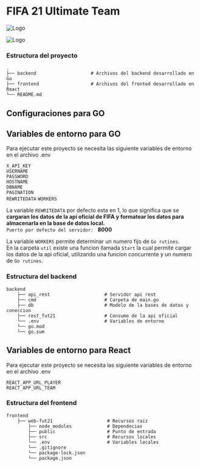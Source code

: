 # FIFA 21 Ultimate Team
![Logo](https://img.shields.io/badge/React-20232A?style=for-the-badge&logo=react&logoColor=61DAFB)

![Logo](https://img.shields.io/badge/Go-00ADD8?style=for-the-badge&logo=go&logoColor=white)

### Estructura del proyecto
    .
    ├── backend                    # Archivos del backend desarrollado en Go
    ├── frontend                   # Archivos del fronted desarrollado en React
    └── README.md
 
## Configuraciones para GO
## Variables de entorno para GO

Para ejecutar este proyecto se necesita las siguiente variables de entorno en el archivo .env

`X_API_KEY`  
`USERNAME`  
`PASSWORD`  
`HOSTNAME`  
`DBNAME`  
`PAGINATION`   
`REWRITEDATA` 
`WORKERS`   

La variable `REWRITEDATA` por defecto esta en 1, lo que significa que se **cargaran los datos de la api oficial de FIFA y formatear los datos para almacenarla en la base de datos local.**  
`Puerto por defecto del servidor: ` **8000**

La variable `WORKERS` permite determinar un numero fijo de `Go rutines`.  
En la carpeta `util` existe una funcion llamada `Start` la cual permite cargar los datos de la api oficial, utilizando una funcion concurrente y un numero de `Go rutines`.

### Estructura del backend
    backend
        ├── api_rest                    # Servidor api rest
        ├── cmd                         # Carpeta de main.go 
        ├── db                          # Modelo de la bases de datos y coneccion
        ├── rest_fut21                  # Consumo de la api oficial
        └── .env                        # Variables de entorno
        └── go.mod
        └── go.sum
 

## Variables de entorno para React

Para ejecutar este proyecto se necesita las siguiente variables de entorno en el archivo .env

`REACT_APP_URL_PLAYER`  
`REACT_APP_URL_TEAM`

### Estructura del frontend
    frontend
        ├── web-fut21                    # Recursos raiz
            ├── node_modules             # Dependecias
            ├── public                   # Punto de entrada
            ├── src                      # Recursos locales
            └── .env                     # Variables locales
            └── .gitignore
            └── package-lock.json
            └── package.json
            

